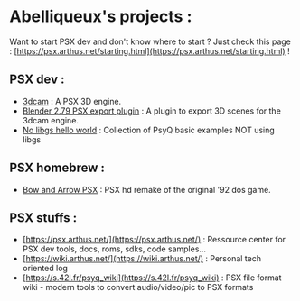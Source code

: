 # Abelliqueux's projects :

Want to start PSX dev and don't know where to start ? Just check this page : [https://psx.arthus.net/starting.html](https://psx.arthus.net/starting.html) !  

## PSX dev :

  * [3dcam](https://github.com/ABelliqueux/3dcam-headers) :  A PSX 3D engine.  
  * [Blender 2.79 PSX export plugin](https://github.com/ABelliqueux/blender_io_export_psx_mesh) : A plugin to export 3D scenes for the 3dcam engine.  
  * [No libgs hello world](https://github.com/ABelliqueux/nolibgs_hello_worlds) : Collection of PsyQ basic examples NOT using libgs  

## PSX homebrew :

  * [Bow and Arrow PSX](https://github.com/ABelliqueux/Bow_and_Arrow_psx) : PSX hd remake of the original '92 dos game.

## PSX stuffs :

  * [https://psx.arthus.net/](https://psx.arthus.net/) : Ressource center for PSX dev tools, docs, roms, sdks, code samples...
  * [https://wiki.arthus.net/](https://wiki.arthus.net/) : Personal tech oriented log
  * [https://s.42l.fr/psyq_wiki](https://s.42l.fr/psyq_wiki) : PSX file format wiki - modern tools to convert audio/video/pic to PSX formats

